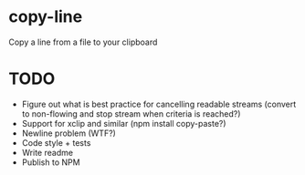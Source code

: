 copy-line
=========
Copy a line from a file to your clipboard

TODO
====
* Figure out what is best practice for cancelling readable streams (convert to non-flowing and stop stream when criteria is reached?)
* Support for xclip and similar (npm install copy-paste?)
* Newline problem (WTF?)
* Code style + tests
* Write readme
* Publish to NPM
